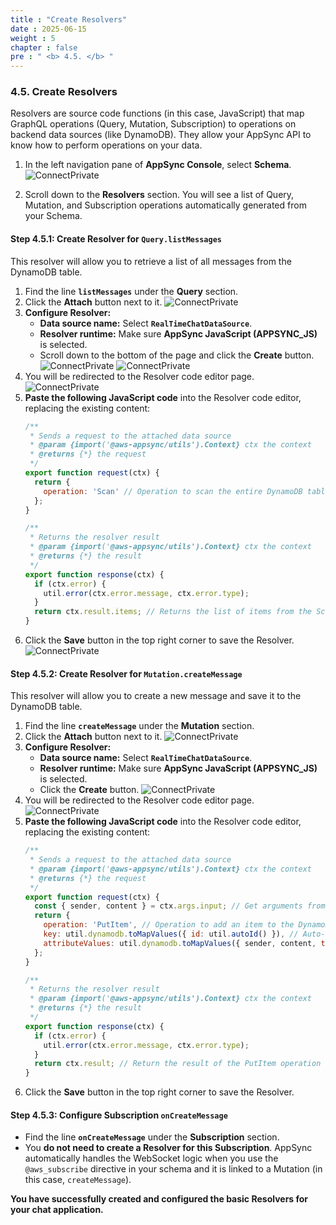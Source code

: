```yaml
---
title : "Create Resolvers"
date : 2025-06-15
weight : 5
chapter : false
pre : " <b> 4.5. </b> "
---
```


### **4.5. Create Resolvers**

Resolvers are source code functions (in this case, JavaScript) that map GraphQL operations (Query, Mutation, Subscription) to operations on backend data sources (like DynamoDB). They allow your AppSync API to know how to perform operations on your data.

1.  In the left navigation pane of **AppSync Console**, select **Schema**.
    ![ConnectPrivate](/images/be_4.5_1.png)

2.  Scroll down to the **Resolvers** section. You will see a list of Query, Mutation, and Subscription operations automatically generated from your Schema.

#### **Step 4.5.1: Create Resolver for `Query.listMessages`**

This resolver will allow you to retrieve a list of all messages from the DynamoDB table.

1.  Find the line **`listMessages`** under the **Query** section.
2.  Click the **Attach** button next to it.
    ![ConnectPrivate](/images/be_4.5_2.png)
3.  **Configure Resolver:**
    * **Data source name:** Select **`RealTimeChatDataSource`**.
    * **Resolver runtime:** Make sure **AppSync JavaScript (APPSYNC_JS)** is selected.
    * Scroll down to the bottom of the page and click the **Create** button.
    ![ConnectPrivate](/images/be_4.5_3.png)
    ![ConnectPrivate](/images/be_4.5_4.png)
4.  You will be redirected to the Resolver code editor page.
    ![ConnectPrivate](/images/be_4.5_5.png)
5.  **Paste the following JavaScript code** into the Resolver code editor, replacing the existing content:
    ```javascript
    /**
     * Sends a request to the attached data source
     * @param {import('@aws-appsync/utils').Context} ctx the context
     * @returns {*} the request
     */
    export function request(ctx) {
      return {
        operation: 'Scan' // Operation to scan the entire DynamoDB table
      };
    }

    /**
     * Returns the resolver result
     * @param {import('@aws-appsync/utils').Context} ctx the context
     * @returns {*} the result
     */
    export function response(ctx) {
      if (ctx.error) {
        util.error(ctx.error.message, ctx.error.type);
      }
      return ctx.result.items; // Returns the list of items from the Scan result
    }
    ```
6.  Click the **Save** button in the top right corner to save the Resolver.
    ![ConnectPrivate](/images/be_4.5_6.png)

#### **Step 4.5.2: Create Resolver for `Mutation.createMessage`**

This resolver will allow you to create a new message and save it to the DynamoDB table.

1.  Find the line **`createMessage`** under the **Mutation** section.
2.  Click the **Attach** button next to it.
    ![ConnectPrivate](/images/be_4.5_7.png)
3.  **Configure Resolver:**
    * **Data source name:** Select **`RealTimeChatDataSource`**.
    * **Resolver runtime:** Make sure **AppSync JavaScript (APPSYNC_JS)** is selected.
    * Click the **Create** button.
    ![ConnectPrivate](/images/be_4.5_8.png)
4.  You will be redirected to the Resolver code editor page.
    ![ConnectPrivate](/images/be_4.5_9.png)
5.  **Paste the following JavaScript code** into the Resolver code editor, replacing the existing content:
    ```javascript
    /**
     * Sends a request to the attached data source
     * @param {import('@aws-appsync/utils').Context} ctx the context
     * @returns {*} the request
     */
    export function request(ctx) {
      const { sender, content } = ctx.args.input; // Get arguments from the mutation (corrected to ctx.args.input)
      return {
        operation: 'PutItem', // Operation to add an item to the DynamoDB table
        key: util.dynamodb.toMapValues({ id: util.autoId() }), // Auto-generate a unique ID
        attributeValues: util.dynamodb.toMapValues({ sender, content, timestamp: util.time.nowISO8601() }) // Save attributes
      };
    }

    /**
     * Returns the resolver result
     * @param {import('@aws-appsync/utils').Context} ctx the context
     * @returns {*} the result
     */
    export function response(ctx) {
      if (ctx.error) {
        util.error(ctx.error.message, ctx.error.type);
      }
      return ctx.result; // Return the result of the PutItem operation
    }
    ```
6.  Click the **Save** button in the top right corner to save the Resolver.

#### **Step 4.5.3: Configure Subscription `onCreateMessage`**

* Find the line **`onCreateMessage`** under the **Subscription** section.
* You **do not need to create a Resolver for this Subscription**. AppSync automatically handles the WebSocket logic when you use the `@aws_subscribe` directive in your schema and it is linked to a Mutation (in this case, `createMessage`).

**You have successfully created and configured the basic Resolvers for your chat application.**